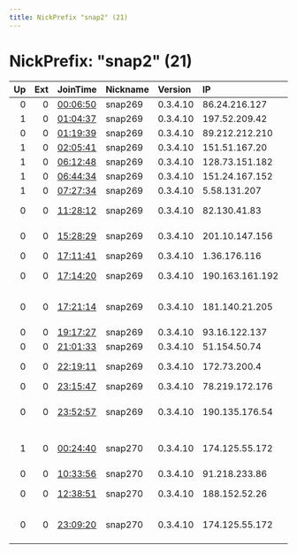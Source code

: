 ```yaml
---
title: NickPrefix "snap2" (21)
---
```


# NickPrefix: "snap2" (21)

|   Up |   Ext | JoinTime                                                                                            | Nickname   | Version   | IP              | AS                                       | CC   |   ORp |   Dirp | OS    | Contact   |   eFamMembers |
|-----:|------:|:----------------------------------------------------------------------------------------------------|:-----------|:----------|:----------------|:-----------------------------------------|:-----|------:|-------:|:------|:----------|--------------:|
|    0 |     0 | [00:06:50](https://metrics.torproject.org/rs.html#details/FE8C6A440F6FF9E86759126418216F908CDD96BD) | snap269    | 0.3.4.10  | 86.24.216.127   | Virgin Media Limited                     | gb   | 39095 |      0 | Linux | None      |             1 |
|    1 |     0 | [01:04:37](https://metrics.torproject.org/rs.html#details/F7C19573185EB45EEFA611A2B4FE952C6A129848) | snap269    | 0.3.4.10  | 197.52.209.42   | TE-AS                                    | eg   | 34685 |      0 | Linux | None      |             1 |
|    0 |     0 | [01:19:39](https://metrics.torproject.org/rs.html#details/6B8F6DDC66DFF9087297DC4D9F4BA4BBB958459E) | snap269    | 0.3.4.10  | 89.212.212.210  | T-2, d.o.o.                              | si   | 37703 |      0 | Linux | None      |             1 |
|    1 |     0 | [02:05:41](https://metrics.torproject.org/rs.html#details/3942FDB35202E35C8D5A05FD8CCAC544602E829E) | snap269    | 0.3.4.10  | 151.51.167.20   | Wind Tre S.p.A.                          | it   | 42645 |      0 | Linux | None      |             1 |
|    1 |     0 | [06:12:48](https://metrics.torproject.org/rs.html#details/9C604B7842DD9FA7C64FB73B7705F7409EA8EB25) | snap269    | 0.3.4.10  | 128.73.151.182  | PVimpelCom                               | ru   | 38012 |      0 | Linux | None      |             1 |
|    1 |     0 | [06:44:34](https://metrics.torproject.org/rs.html#details/BFE3B61B9ACCFA39A0BCD0551A3A7070B7F15896) | snap269    | 0.3.4.10  | 151.24.167.152  | Wind Tre S.p.A.                          | it   | 34437 |      0 | Linux | None      |             1 |
|    1 |     0 | [07:27:34](https://metrics.torproject.org/rs.html#details/261AC1679E5044071F4C5D89A4CDD255C17438DC) | snap269    | 0.3.4.10  | 5.58.131.207    | Lanet Network Ltd                        | ua   | 36951 |      0 | Linux | None      |             1 |
|    0 |     0 | [11:28:12](https://metrics.torproject.org/rs.html#details/ACEC513D4173A8876F85CDF10B5BC3B50B5FFAE6) | snap269    | 0.3.4.10  | 82.130.41.83    | Aalto University Student Union           | fi   | 41897 |      0 | Linux | None      |             1 |
|    0 |     0 | [15:28:29](https://metrics.torproject.org/rs.html#details/46B3DE3D9968170D4767D39BA62EC0B7ECAB2BF6) | snap269    | 0.3.4.10  | 201.10.147.156  | Brasil Telecom S/A - Filial Distrito Fed | br   | 41593 |      0 | Linux | None      |             1 |
|    0 |     0 | [17:11:41](https://metrics.torproject.org/rs.html#details/D22BF3636E03C162333032667489D92B53A8D5F4) | snap269    | 0.3.4.10  | 1.36.176.116    | HKT Limited                              | hk   | 45225 |      0 | Linux | None      |             1 |
|    0 |     0 | [17:14:20](https://metrics.torproject.org/rs.html#details/CC7955F4AFBDD0ADBF91DBFA6F2DC604C85CA12D) | snap269    | 0.3.4.10  | 190.163.161.192 | VTR BANDA ANCHA S.A.                     | cl   | 43549 |      0 | Linux | None      |             1 |
|    0 |     0 | [17:21:14](https://metrics.torproject.org/rs.html#details/37BE57AD801A9686D270D8E89C1DA8550B6F3B7F) | snap269    | 0.3.4.10  | 181.140.21.205  | EPM Telecomunicaciones S.A. E.S.P.       | co   | 39175 |      0 | Linux | None      |             1 |
|    0 |     0 | [19:17:27](https://metrics.torproject.org/rs.html#details/EECBCBD12932104D36B6C9DF89F71593CB702874) | snap269    | 0.3.4.10  | 93.16.122.137   | SFR SA                                   | fr   | 43961 |      0 | Linux | None      |             1 |
|    0 |     0 | [21:01:33](https://metrics.torproject.org/rs.html#details/52CCD966B83A8127B6EB05F471952FB347A42E3D) | snap269    | 0.3.4.10  | 51.154.50.74    | Salt Mobile SA                           | ch   | 35593 |      0 | Linux | None      |             1 |
|    0 |     0 | [22:19:11](https://metrics.torproject.org/rs.html#details/6E5B51D781AB3439625FC6977FAD05CBEC677E2F) | snap269    | 0.3.4.10  | 172.73.200.4    | Charter Communications Inc               | us   | 37011 |      0 | Linux | None      |             1 |
|    0 |     0 | [23:15:47](https://metrics.torproject.org/rs.html#details/3FF9E0E65E8C558D400632DCED30202DD3E20D27) | snap269    | 0.3.4.10  | 78.219.172.176  | Free SAS                                 | fr   | 35269 |      0 | Linux | None      |             1 |
|    0 |     0 | [23:52:57](https://metrics.torproject.org/rs.html#details/97B68EF4F09476270E38CB843B2384CF9B074FB5) | snap269    | 0.3.4.10  | 190.135.176.54  | Administracion Nacional de Telecomunicac | uy   | 40631 |      0 | Linux | None      |             1 |
|    1 |     0 | [00:24:40](https://metrics.torproject.org/rs.html#details/5AA493C8AF8A7D01159320D54765D6C1CAEE090B) | snap270    | 0.3.4.10  | 174.125.55.172  | CenturyLink Communications, LLC          | us   | 42039 |      0 | Linux | None      |             1 |
|    0 |     0 | [10:33:56](https://metrics.torproject.org/rs.html#details/CE154A1D7E879BF1D65982489E58C22F151C3107) | snap270    | 0.3.4.10  | 91.218.233.86   | Jiri Sperl                               | cz   | 40247 |      0 | Linux | None      |             1 |
|    0 |     0 | [12:38:51](https://metrics.torproject.org/rs.html#details/C2D51C6488AE176699DBC2D37E70D5B25841D68E) | snap270    | 0.3.4.10  | 188.152.52.26   | Vodafone Italia S.p.A.                   | it   | 43275 |      0 | Linux | None      |             1 |
|    0 |     0 | [23:09:20](https://metrics.torproject.org/rs.html#details/3B72F03E3AC668EE273723649FA3340C63A79BD8) | snap270    | 0.3.4.10  | 174.125.55.172  | CenturyLink Communications, LLC          | us   | 39497 |      0 | Linux | None      |             1 |
